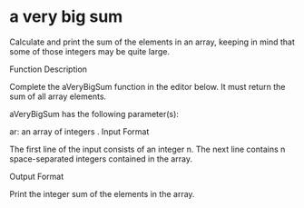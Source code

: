 # a very big sum

Calculate and print the sum of the elements in an array, keeping in mind that some of those integers may be quite large.

Function Description

Complete the aVeryBigSum function in the editor below. It must return the sum of all array elements.

aVeryBigSum has the following parameter(s):

ar: an array of integers .
Input Format

The first line of the input consists of an integer n. 
The next line contains n space-separated integers contained in the array.

Output Format

Print the integer sum of the elements in the array.